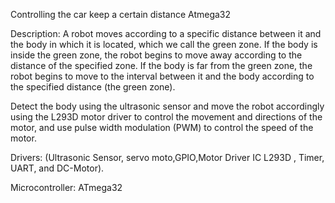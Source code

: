 Controlling the car keep a certain distance Atmega32  

Description: A robot moves according to a specific distance between it and the body in which it is located, which we call the green zone. If the body is inside the green zone, the robot begins to move away according to the distance of the specified zone. If the body is far from the green zone, the robot begins to move to the interval between it and the body according to the specified distance (the green zone).

Detect the body using the ultrasonic sensor and move the robot accordingly using the L293D motor driver to control the movement and directions of the motor, and use pulse width modulation (PWM) to control the speed of the motor.

Drivers: (Ultrasonic Sensor, servo moto,GPIO,Motor Driver IC L293D , Timer, UART, and DC-Motor).

Microcontroller: ATmega32
